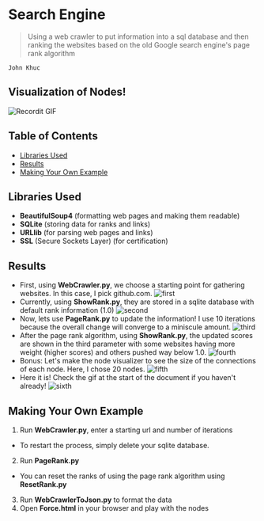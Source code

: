 # Search Engine 
> Using a web crawler to put information into a sql database and then ranking the websites based on the old Google search engine's page rank algorithm

`John Khuc`

## Visualization of Nodes!
![Recordit GIF](http://g.recordit.co/rwyyKhcTq5.gif)

## Table of Contents
- [Libraries Used](#libraries-used)
- [Results](#results)
- [Making Your Own Example](#making-your-own-example)

## Libraries Used
- **BeautifulSoup4** (formatting web pages and making them readable)
- **SQLite** (storing data for ranks and links)
- **URLlib** (for parsing web pages and links)
- **SSL** (Secure Sockets Layer) (for certification)

## Results
- First, using **WebCrawler.py**, we choose a starting point for gathering websites. In this case, I pick github.com.
![first](https://i.gyazo.com/f3dbfbdd282049da8bf8b72a0c869664.png)
- Currently, using **ShowRank.py**, they are stored in a sqlite database with default rank information (1.0)
![second](https://i.gyazo.com/b578f0317f7efd6442a6cd799956e40e.png)
- Now, lets use **PageRank.py** to update the information! I use 10 iterations because the overall change will converge to a miniscule amount.
![third](https://i.gyazo.com/b58a65cbbfbb7808f079fd0711f2cdea.png)
- After the page rank algorithm, using **ShowRank.py**, the updated scores are shown in the third parameter with some websites having more weight (higher scores) and others pushed way below 1.0.
![fourth](https://i.gyazo.com/0212504ab98a6a48aa2834f09bf09891.png) 
- Bonus: Let's make the node visualizer to see the size of the connections of each node. Here, I chose 20 nodes.
![fifth](https://i.gyazo.com/a9388db28d09b904bd24bdd22ca8c20d.png)
- Here it is! Check the gif at the start of the document if you haven't already!
![sixth](https://i.gyazo.com/3659f089e43fc356bc48edde78f295d8.png)

## Making Your Own Example
1. Run **WebCrawler.py**, enter a starting url and number of iterations
  - To restart the process, simply delete your sqlite database.
2. Run **PageRank.py**
  - You can reset the ranks of using the page rank algorithm using **ResetRank.py**
3. Run **WebCrawlerToJson.py** to format the data
4. Open **Force.html** in your browser and play with the nodes
